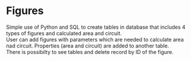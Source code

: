 # Figures
Simple use of Python and SQL to create tables in database that includes 4 types of figures and calculated area and circuit.  
User can add figures with parameters which are needed to calculate area nad circuit. Properties (area and circuit) are added to another table.  
There is possibilty to see tables and delete record by ID of the figure.
